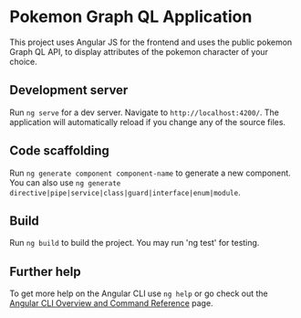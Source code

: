 # Pokemon Graph QL Application

This project uses Angular JS for the frontend and uses the public pokemon Graph QL API, to display attributes of the pokemon character of your choice.

## Development server

Run `ng serve` for a dev server. Navigate to `http://localhost:4200/`. The application will automatically reload if you change any of the source files.

## Code scaffolding

Run `ng generate component component-name` to generate a new component. You can also use `ng generate directive|pipe|service|class|guard|interface|enum|module`.

## Build

Run `ng build` to build the project. 
You may run 'ng test' for testing. 

## Further help

To get more help on the Angular CLI use `ng help` or go check out the [Angular CLI Overview and Command Reference](https://angular.dev/tools/cli) page.
